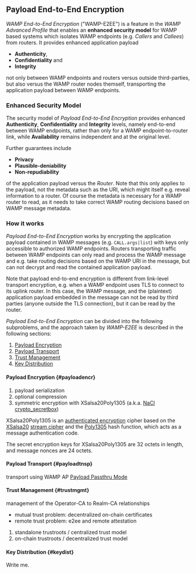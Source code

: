 ## Payload End-to-End Encryption

*WAMP End-to-End Encryption* ("WAMP-E2EE") is a feature in the *WAMP Advanced Profile* that enables an **enhanced security model** for WAMP based systems which isolates WAMP endpoints (e.g. *Callers* and *Callees*) from routers. It provides enhanced application payload

* **Authenticity**,
* **Confidentiality** and
* **Integrity**

not only between WAMP endpoints and routers versus outside third-parties, but also versus the WAMP router nodes themself, transporting the application payload between WAMP endpoints.


### Enhanced Security Model

The security model of *Payload End-to-End Encryption* provides enhanced **Authenticity**, **Confidentiality** and **Integrity** levels, namely end-to-end between WAMP endpoints, rather than only for a WAMP endpoint-to-router link, while **Availability** remains independent and at the original level.

Further guarantees include

* **Privacy**
* **Plausible-deniability**
* **Non-repudiability**

of the application payload versus the *Router*.
Note that this only applies to the payload, not the metadata such as the URI, which might itself e.g. reveal information to a router. Of course the metadata is necessary for a WAMP router to read, as it needs to take correct WAMP routing decisions based on WAMP message metadata.


### How it works

*Payload End-to-End Encryption* works by encrypting the application payload contained in WAMP messages (e.g. `CALL.args|list`) with keys only accessible to authorized WAMP endpoints. Routers transporting traffic between WAMP endpoints can only read and process the WAMP message and e.g. take routing decisions based on the WAMP URI in the message, but can not decrypt and read the contained application payload.

Note that payload end-to-end encryption is different from link-level transport encryption, e.g. when a WAMP endpoint uses TLS to connect to its uplink router. In this case, the WAMP message, and the (plaintext) application payload embedded in the message can not be read by third parties (anyone outside the TLS connection), but it can be read by the router.

*Payload End-to-End Encryption* can be divided into the following subproblems, and the approach taken by *WAMP-E2EE* is described in the following sections:

1. [Payload Encryption](#payloadencr)
2. [Payload Transport](#payloadtnsp)
3. [Trust Management](#trustmgmt)
4. [Key Distribution](#keydist)


#### Payload Encryption {#payloadencr}

1. payload serialization
2. optional compression
3. symmetric encryption with XSalsa20Poly1305 (a.k.a. [NaCl crypto_secretbox](https://nacl.cr.yp.to/secretbox.html))

XSalsa20Poly1305 is an [authenticated encryption](https://en.wikipedia.org/wiki/Authenticated_encryption) cipher based on the [XSalsa20](https://en.wikipedia.org/wiki/Salsa20) [stream cipher](https://en.wikipedia.org/wiki/Stream_cipher) and the [Poly1305](https://en.wikipedia.org/wiki/Poly1305) hash function, which acts as a message authentication code.

The secret encryption keys for XSalsa20Poly1305 are 32 octets in length, and message nonces are 24 octets.


#### Payload Transport {#payloadtnsp}

transport using WAMP AP [Payload Passthru Mode](#payload-passthru-mode)


#### Trust Management {#trustmgmt}

management of the Operator-CA to Realm-CA relationships

* mutual trust problem: decentralized on-chain certificates
* remote trust problem: e2ee and remote attestation

1) standalone trustroots / centralized trust model
2) on-chain trustroots / decentralized trust model


#### Key Distribution {#keydist}

Write me.
